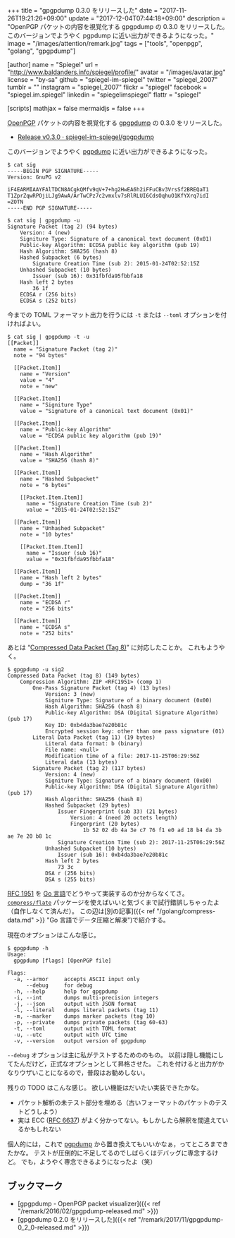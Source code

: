 +++
title = "gpgpdump 0.3.0 をリリースした"
date =  "2017-11-26T19:21:26+09:00"
update =  "2017-12-04T07:44:18+09:00"
description = "OpenPGP パケットの内容を視覚化する gpgpdump の 0.3.0 をリリースした。このバージョンでようやく pgpdump に近い出力ができるようになった。"
image = "/images/attention/remark.jpg"
tags = ["tools", "openpgp", "golang", "gpgpdump"]

[author]
  name      = "Spiegel"
  url       = "http://www.baldanders.info/spiegel/profile/"
  avatar    = "/images/avatar.jpg"
  license   = "by-sa"
  github    = "spiegel-im-spiegel"
  twitter   = "spiegel_2007"
  tumblr    = ""
  instagram = "spiegel_2007"
  flickr    = "spiegel"
  facebook  = "spiegel.im.spiegel"
  linkedin  = "spiegelimspiegel"
  flattr    = "spiegel"

[scripts]
  mathjax = false
  mermaidjs = false
+++

[OpenPGP] パケットの内容を視覚化する [gpgpdump] の 0.3.0 をリリースした。

- [Release v0.3.0 · spiegel-im-spiegel/gpgpdump](https://github.com/spiegel-im-spiegel/gpgpdump/releases/tag/v0.3.0)

このバージョンでようやく [pgpdump] に近い出力ができるようになった。

```text
$ cat sig
-----BEGIN PGP SIGNATURE-----
Version: GnuPG v2

iF4EARMIAAYFAlTDCN8ACgkQMfv9qV+7+hg2HwEA6h2iFFuCBv3VrsSf2BREQaT1
T1ZprZqwRPOjiLJg9AwA/ArTwCPz7c2vmxlv7sRlRLUI6CdsOqhuO1KfYXrq7idI
=ZOTN
-----END PGP SIGNATURE-----

$ cat sig | gpgpdump -u
Signature Packet (tag 2) (94 bytes)
    Version: 4 (new)
    Signiture Type: Signature of a canonical text document (0x01)
    Public-key Algorithm: ECDSA public key algorithm (pub 19)
    Hash Algorithm: SHA256 (hash 8)
    Hashed Subpacket (6 bytes)
        Signature Creation Time (sub 2): 2015-01-24T02:52:15Z
    Unhashed Subpacket (10 bytes)
        Issuer (sub 16): 0x31fbfda95fbbfa18
    Hash left 2 bytes
        36 1f
    ECDSA r (256 bits)
    ECDSA s (252 bits)
```

今までの TOML フォーマット出力を行うには `-t` または `--toml` オプションを付ければよい。

```text
$ cat sig | gpgpdump -t -u
[[Packet]]
  name = "Signature Packet (tag 2)"
  note = "94 bytes"

  [[Packet.Item]]
    name = "Version"
    value = "4"
    note = "new"

  [[Packet.Item]]
    name = "Signiture Type"
    value = "Signature of a canonical text document (0x01)"

  [[Packet.Item]]
    name = "Public-key Algorithm"
    value = "ECDSA public key algorithm (pub 19)"

  [[Packet.Item]]
    name = "Hash Algorithm"
    value = "SHA256 (hash 8)"

  [[Packet.Item]]
    name = "Hashed Subpacket"
    note = "6 bytes"

    [[Packet.Item.Item]]
      name = "Signature Creation Time (sub 2)"
      value = "2015-01-24T02:52:15Z"

  [[Packet.Item]]
    name = "Unhashed Subpacket"
    note = "10 bytes"

    [[Packet.Item.Item]]
      name = "Issuer (sub 16)"
      value = "0x31fbfda95fbbfa18"

  [[Packet.Item]]
    name = "Hash left 2 bytes"
    dump = "36 1f"

  [[Packet.Item]]
    name = "ECDSA r"
    note = "256 bits"

  [[Packet.Item]]
    name = "ECDSA s"
    note = "252 bits"
```

あとは “[Compressed Data Packet (Tag 8)](https://tools.ietf.org/html/rfc4880#section-5.6)” に対応したことか。
これもようやく。

```text
$ gpgpdump -u sig2
Compressed Data Packet (tag 8) (149 bytes)
    Compression Algorithm: ZIP <RFC1951> (comp 1)
        One-Pass Signature Packet (tag 4) (13 bytes)
            Version: 3 (new)
            Signiture Type: Signature of a binary document (0x00)
            Hash Algorithm: SHA256 (hash 8)
            Public-key Algorithm: DSA (Digital Signature Algorithm) (pub 17)
            Key ID: 0xb4da3bae7e20b81c
            Encrypted session key: other than one pass signature (01)
        Literal Data Packet (tag 11) (19 bytes)
            Literal data format: b (binary)
            File name: <null>
            Modification time of a file: 2017-11-25T06:29:56Z
            Literal data (13 bytes)
        Signature Packet (tag 2) (117 bytes)
            Version: 4 (new)
            Signiture Type: Signature of a binary document (0x00)
            Public-key Algorithm: DSA (Digital Signature Algorithm) (pub 17)
            Hash Algorithm: SHA256 (hash 8)
            Hashed Subpacket (29 bytes)
                Issuer Fingerprint (sub 33) (21 bytes)
                    Version: 4 (need 20 octets length)
                    Fingerprint (20 bytes)
                        1b 52 02 db 4a 3e c7 76 f1 e0 ad 18 b4 da 3b ae 7e 20 b8 1c
                Signature Creation Time (sub 2): 2017-11-25T06:29:56Z
            Unhashed Subpacket (10 bytes)
                Issuer (sub 16): 0xb4da3bae7e20b81c
            Hash left 2 bytes
                73 3c
            DSA r (256 bits)
            DSA s (255 bits)
```

[RFC 1951] を [Go 言語]でどうやって実装するのか分からなくてさ。
[`compress/flate`] パッケージを使えばいいと気づくまで試行錯誤しちゃったよ（自作しなくて済んだ）。
この辺は[別の記事]({{< ref "/golang/compress-data.md" >}} "Go 言語でデータ圧縮と解凍")で紹介する。

現在のオプションはこんな感じ。

```text
$ gpgpdump -h
Usage:
  gpgpdump [flags] [OpenPGP file]

Flags:
  -a, --armor     accepts ASCII input only
      --debug     for debug
  -h, --help      help for gpgpdump
  -i, --int       dumps multi-precision integers
  -j, --json      output with JSON format
  -l, --literal   dumps literal packets (tag 11)
  -m, --marker    dumps marker packets (tag 10)
  -p, --private   dumps private packets (tag 60-63)
  -t, --toml      output with TOML format
  -u, --utc       output with UTC time
  -v, --version   output version of gpgpdump
```

`--debug` オプションは主に私がテストするためののもの。
以前は隠し機能にしてたんだけど，正式なオプションとして昇格させた。
これを付けると出力がかなりウザいことになるので，普段はお勧めしない。

残りの TODO はこんな感じ。
欲しい機能はだいたい実装できたかな。

- パケット解析の未テスト部分を埋める（古いフォーマットのパケットのテストどうしよう）
- 実は ECC ([RFC 6637]) がよく分かってない。もしかしたら解釈を間違えているかもしれない

個人的には，これで [pgpdump] から置き換えてもいいかなぁ，ってところまできたかな。
テストが圧倒的に不足してるのでしばらくはデバッグに専念するけど。
でも，ようやく専念できるようになったよ（笑）

## ブックマーク

- [gpgpdump - OpenPGP packet visualizer]({{< ref "/remark/2016/02/gpgpdump-released.md" >}})
- [gpgpdump 0.2.0 をリリースした]({{< ref "/remark/2017/11/gpgpdump-0_2_0-released.md" >}})

[gpgpdump]: https://github.com/spiegel-im-spiegel/gpgpdump "spiegel-im-spiegel/gpgpdump: OpenPGP packet visualizer"
[pgpdump]: http://www.mew.org/~kazu/proj/pgpdump/ "pgpdump"
[TOML]: https://github.com/toml-lang/toml "toml-lang/toml: Tom's Obvious, Minimal Language"
[JSON]: https://tools.ietf.org/html/rfc7159 "RFC 7159 - The JavaScript Object Notation (JSON) Data Interchange Format"
[RFC 4880]: https://tools.ietf.org/html/rfc4880 "RFC 4880 - OpenPGP Message Format"
[RFC 5581]: https://tools.ietf.org/html/rfc5581 "RFC 5581 - The Camellia Cipher in OpenPGP"
[RFC 6637]: https://tools.ietf.org/html/rfc6637 "RFC 6637 - Elliptic Curve Cryptography (ECC) in OpenPGP"
[RFC 1951]: https://tools.ietf.org/html/rfc1951 "RFC 1951 - DEFLATE Compressed Data Format Specification version 1.3"
[`compress/flate`]: https://golang.org/pkg/compress/flate/ "flate - The Go Programming Language"
[OpenPGP]: http://openpgp.org/
[Go 言語]: https://golang.org/ "The Go Programming Language"
